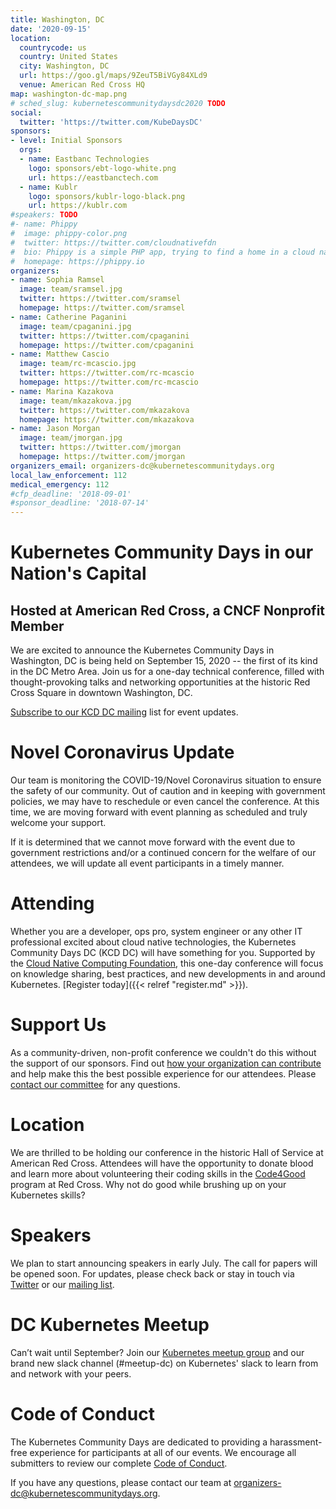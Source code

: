 ```yaml
---
title: Washington, DC
date: '2020-09-15'
location:
  countrycode: us
  country: United States
  city: Washington, DC
  url: https://goo.gl/maps/9ZeuT5BiVGy84XLd9
  venue: American Red Cross HQ
map: washington-dc-map.png
# sched_slug: kubernetescommunitydaysdc2020 TODO
social:
  twitter: 'https://twitter.com/KubeDaysDC'
sponsors:
- level: Initial Sponsors
  orgs:
  - name: Eastbanc Technologies
    logo: sponsors/ebt-logo-white.png
    url: https://eastbanctech.com
  - name: Kublr
    logo: sponsors/kublr-logo-black.png
    url: https://kublr.com
#speakers: TODO
#- name: Phippy
#  image: phippy-color.png
#  twitter: https://twitter.com/cloudnativefdn
#  bio: Phippy is a simple PHP app, trying to find a home in a cloud native world.
#  homepage: https://phippy.io
organizers:
- name: Sophia Ramsel
  image: team/sramsel.jpg
  twitter: https://twitter.com/sramsel
  homepage: https://twitter.com/sramsel
- name: Catherine Paganini
  image: team/cpaganini.jpg
  twitter: https://twitter.com/cpaganini
  homepage: https://twitter.com/cpaganini
- name: Matthew Cascio
  image: team/rc-mcascio.jpg
  twitter: https://twitter.com/rc-mcascio
  homepage: https://twitter.com/rc-mcascio
- name: Marina Kazakova
  image: team/mkazakova.jpg
  twitter: https://twitter.com/mkazakova
  homepage: https://twitter.com/mkazakova
- name: Jason Morgan
  image: team/jmorgan.jpg
  twitter: https://twitter.com/jmorgan
  homepage: https://twitter.com/jmorgan
organizers_email: organizers-dc@kubernetescommunitydays.org
local_law_enforcement: 112
medical_emergency: 112
#cfp_deadline: '2018-09-01'
#sponsor_deadline: '2018-07-14'
---
```


# Kubernetes Community Days in our Nation's Capital

## Hosted at American Red Cross, a CNCF Nonprofit Member

We are excited to announce the Kubernetes Community Days in Washington, DC is being held on September 15, 2020 -- the first of its kind in the DC Metro Area. Join us for a one-day technical conference, filled with thought-provoking talks and networking opportunities at the historic Red Cross Square in downtown Washington, DC.

[Subscribe to our KCD DC mailing](https://mailchi.mp/9bba9529e871/kubernetescommunitydayswashingtondc) list for event updates.

# Novel Coronavirus Update

Our team is monitoring the COVID-19/Novel Coronavirus situation to ensure the safety of our community. Out of caution and in keeping with government policies, we may have to reschedule or even cancel the conference. At this time, we are moving forward with event planning as scheduled and truly welcome your support.

If it is determined that we cannot move forward with the event due to government restrictions and/or a continued concern for the welfare of our attendees, we will update all event participants in a timely manner.

# Attending

Whether you are a developer, ops pro, system engineer or any other IT professional excited about cloud native technologies, the Kubernetes Community Days DC (KCD DC) will have something for you.  Supported by the [Cloud Native Computing Foundation](https://cncf.io/), this one-day conference will focus on knowledge sharing, best practices, and new developments in and around Kubernetes. [Register today]({{< relref "register.md" >}}).

# Support Us

As a community-driven, non-profit conference we couldn't do this without the support of our sponsors. Find out [how your organization can contribute](https://409f3706.ngrok.io/events/2020-washington-dc/sponsor/) and help make this the best possible experience for our attendees. Please [contact our committee](mailto:sponsors-dc@kubernetescommunitydays.org) for any questions.

# Location

We are thrilled to be holding our conference in the historic Hall of Service at American Red Cross. Attendees will have the opportunity to donate blood and learn more about volunteering their coding skills in the [Code4Good](https://www.redcross.org/codeforgood.html) program at Red Cross. Why not do good while brushing up on your Kubernetes skills?

# Speakers

We plan to start announcing speakers in early July. The call for papers will be opened soon. For updates, please check back or stay in touch via [Twitter](https://twitter.com/KubeDaysDC) or our [mailing list](https://mailchi.mp/9bba9529e871/kubernetescommunitydayswashingtondc).

# DC Kubernetes Meetup

Can’t wait until September? Join our [Kubernetes meetup group](https://www.meetup.com/All-Things-Kubernetes-k8s-DC/) and our brand new slack channel (#meetup-dc) on Kubernetes' slack to learn from and network with your peers.

# Code of Conduct

The Kubernetes Community Days are dedicated to providing a harassment-free experience for participants at all of our events. We encourage all submitters to review our complete [Code of Conduct](https://kubernetescommunitydays.org/code-of-conduct/).

If you have any questions, please contact our team at [organizers-dc@kubernetescommunitydays.org](mailto:organizers-dc@kubernetescommunitydays.org).
